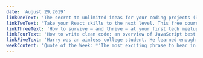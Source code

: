 ```yaml
---
date: 'August 29,2019'
linkOneText: 'The secret to unlimited ideas for your coding projects (3 minute read): https://www.freecodecamp.org/news/the-secret-to-unlimited-project-ideas/'
linkTwoText: "Take your React skills to the next level. This free course will walk you through building your own clone of Todoist, a popular to-do app. You'll use Firebase, React Hooks, React Testing, and more (8 hour watch): https://www.freecodecamp.org/news/react-firebase-todoist-clone/"
linkThreeText: 'How to survive — and thrive — at your first tech meetup (6 minute read): https://www.freecodecamp.org/news/first-meetup/'
linkFourText: 'How to write clean code: an overview of JavaScript best practices and coding conventions (8 minute read, plus video): https://www.freecodecamp.org/news/javascript-naming-convention/'
linkFiveText: 'Harry was an aimless college student. He learned enough coding to get a job at a small startup. In this podcast interview, he describes the journey that lead to him working as a developer and manager at MongoDB in New York City (1 hour listen): https://www.freecodecamp.org/news/from-startups-to-manager-at-mongodb-podcast/'
weekContent: "Quote of the Week: *'The most exciting phrase to hear in science, the one that heralds discoveries, is not 'Eureka!' but 'Now that's funny...''* — Isaac Asimov"
---
```

